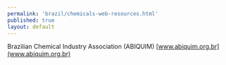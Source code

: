 ```yaml
---
permalink: 'brazil/chemicals-web-resources.html'
published: true
layout: default
---
```

Brazilian Chemical Industry Association (ABIQUIM) [www.abiquim.org.br](www.abiquim.org.br)
